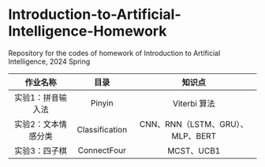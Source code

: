 # Introduction-to-Artificial-Intelligence-Homework

Repository for the codes of homework of Introduction to Artificial Intelligence, 2024 Spring

|      作业名称       |      目录      |              知识点              |
| :-----------------: | :------------: | :------------------------------: |
|  实验1：拼音输入法  |     Pinyin     |           Viterbi 算法           |
| 实验2：文本情感分类 | Classification | CNN、RNN（LSTM、GRU）、MLP、BERT |
|    实验3：四子棋    |  ConnectFour   |            MCST、UCB1            |
